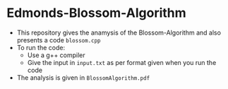# Edmonds-Blossom-Algorithm
- This repository gives the anamysis of the Blossom-Algorithm and also presents a code `blossom.cpp`
- To run the code:
  - Use a g++ compiler
  - Give the input in `input.txt` as per format given when you run the code
- The analysis is given in `BlossomAlgorithm.pdf`

